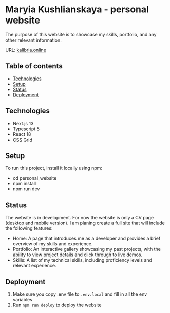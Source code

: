 
# Maryia Kushlianskaya - personal website

The purpose of this website is to showcase my skills, portfolio, and any other relevant information.

URL: [kalibria.online](https://kalibria.online)

## Table of contents

* [Technologies](#technologies)
* [Setup](#setup)
* [Status](#status)
* [Deployment](#deployment)

## Technologies

* Next.js 13
* Typescript 5
* React 18
* CSS Grid

## Setup

To run this project, install it locally using npm:

* cd personal_website
* npm install
* npm run dev

## Status

The website is in development. For now the website is only a CV page (desktop and mobile version). I am planing create a full site that will include the following features:

* Home: A page that introduces me as a developer and provides a brief overview of my skills and experience.
* Portfolio: An interactive gallery showcasing my past projects, with the ability to view project details and click through to live demos.
* Skills: A list of my technical skills, including proficiency levels and relevant experience.

## Deployment

1. Make sure you copy .env file to `.env.local` and fill in all the env variables 
2. Run `npm run deploy` to deploy the website
 
